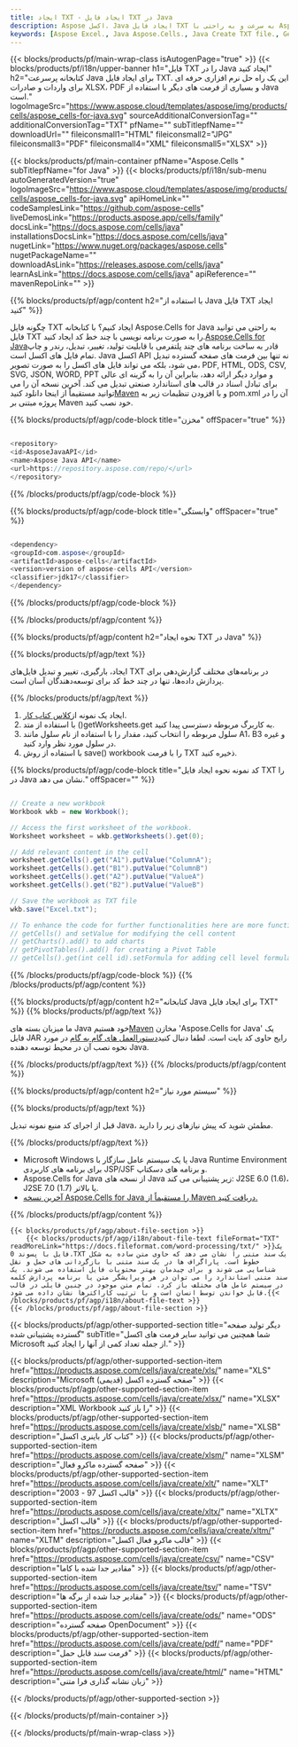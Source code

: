 ```yaml
---
title: ایجاد TXT - ایجاد فایل TXT در Java
description: Aspose اکسل. Java ایجاد فایل TXT به سرعت و به راحتی با Aspose.Cells. ایجاد فایل TXT با استفاده از Java. ایجاد TXT در Java. 07134813
keywords: [Aspose Excel., Java Aspose.Cells., Java Create TXT file., Generate TXT file in Java., Create TXT file using Java., Write data to TXT file via Java., Create a TXT file in Java., Java Generate a TXT file., Java TXT Creater]
---
```

{{< blocks/products/pf/main-wrap-class isAutogenPage="true" >}}
{{< blocks/products/pf/i18n/upper-banner h1="فایل TXT را در Java ایجاد کنید" h2="کتابخانه پرسرعت Java برای ایجاد فایل TXT. این یک راه حل نرم افزاری حرفه ای برای واردات و صادرات XLSX، PDF و بسیاری از فرمت های دیگر با استفاده از Java است." logoImageSrc="https://www.aspose.cloud/templates/aspose/img/products/cells/aspose_cells-for-java.svg" sourceAdditionalConversionTag="" additionalConversionTag="TXT" pfName="" subTitlepfName="" downloadUrl="" fileiconsmall1="HTML" fileiconsmall2="JPG" fileiconsmall3="PDF" fileiconsmall4="XML" fileiconsmall5="XLSX" >}}

{{< blocks/products/pf/main-container pfName="Aspose.Cells " subTitlepfName="for Java" >}}
{{< blocks/products/pf/i18n/sub-menu autoGeneratedVersion="true" logoImageSrc="https://www.aspose.cloud/templates/aspose/img/products/cells/aspose_cells-for-java.svg" apiHomeLink="" codeSamplesLink="https://github.com/aspose-cells" liveDemosLink="https://products.aspose.app/cells/family" docsLink="https://docs.aspose.com/cells/java" installationsDocsLink="https://docs.aspose.com/cells/java" nugetLink="https://www.nuget.org/packages/aspose.cells" nugetPackageName="" downloadAsLink="https://releases.aspose.com/cells/java" learnAsLink="https://docs.aspose.com/cells/java" apiReference="" mavenRepoLink="" >}}

{{% blocks/products/pf/agp/content h2="با استفاده از Java فایل TXT ایجاد کنید" %}}

 چگونه فایل TXT ایجاد کنیم؟ با کتابخانه Aspose.Cells for Java به راحتی می توانید فایل TXT را به صورت برنامه نویسی با چند خط کد ایجاد کنید.[Aspose.Cells for Java](https://products.aspose.com/cells/java)قادر به ساخت برنامه های چند پلتفرمی با قابلیت تولید، تغییر، تبدیل، رندر و چاپ تمام فایل های اکسل است. Java اکسل API نه تنها بین فرمت های صفحه گسترده تبدیل می شود، بلکه می تواند فایل های اکسل را به صورت تصویر، PDF, HTML, ODS, CSV, SVG, JSON, WORD, PPT و موارد دیگر ارائه دهد، بنابراین آن را به گزینه ای عالی برای تبادل اسناد در قالب های استاندارد صنعتی تبدیل می کند. آخرین نسخه آن را می توانید مستقیماً از اینجا دانلود کنید[Maven](https://repository.aspose.com/webapp/#/artifacts/browse/tree/General/repo/com/aspose/aspose-cells) و با افزودن تنظیمات زیر به pom.xml آن را در پروژه مبتنی بر Maven خود نصب کنید.

{{% blocks/products/pf/agp/code-block title="مخزن" offSpacer="true" %}}

```cs

<repository>
<id>AsposeJavaAPI</id>
<name>Aspose Java API</name>
<url>https://repository.aspose.com/repo/</url>
</repository>

```

{{% /blocks/products/pf/agp/code-block %}}

{{% blocks/products/pf/agp/code-block title="وابستگی" offSpacer="true" %}}

```cs

<dependency>
<groupId>com.aspose</groupId>
<artifactId>aspose-cells</artifactId>
<version>version of aspose-cells API</version>
<classifier>jdk17</classifier>
</dependency>

```

{{% /blocks/products/pf/agp/code-block %}}

{{% /blocks/products/pf/agp/content %}}



{{% blocks/products/pf/agp/content h2="نحوه ایجاد TXT در Java" %}}

{{% blocks/products/pf/agp/text %}}

 ایجاد، بارگیری، تغییر و تبدیل فایل‌های TXT در برنامه‌های مختلف گزارش‌دهی برای پردازش داده‌ها، تنها در چند خط کد برای توسعه‌دهندگان آسان است.

{{% /blocks/products/pf/agp/text %}}

1.  ایجاد یک نمونه از[کلاس کتاب کار](https://reference.aspose.com/cells/java/com.aspose.cells/Workbook).
1.  با استفاده از متد ()getWorksheets.get به کاربرگ مربوطه دسترسی پیدا کنید.
1.  سلول مربوطه را انتخاب کنید، مقدار را با استفاده از نام سلول مانند A1، B3 و غیره در سلول مورد نظر وارد کنید.
1. با استفاده از روش save() workbook را با فرمت TXT ذخیره کنید.

{{% blocks/products/pf/agp/code-block title="کد نمونه نحوه ایجاد فایل TXT را در Java نشان می دهد." offSpacer="" %}}

```cs

// Create a new workbook
Workbook wkb = new Workbook();

// Access the first worksheet of the workbook.
Worksheet worksheet = wkb.getWorksheets().get(0);

// Add relevant content in the cell
worksheet.getCells().get("A1").putValue("ColumnA");
worksheet.getCells().get("B1").putValue("ColumnB")
worksheet.getCells().get("A2").putValue("ValueA")
worksheet.getCells().get("B2").putValue("ValueB")

// Save the workbook as TXT file
wkb.save("Excel.txt"); 

// To enhance the code for further functionalities here are more functions
// getCells() and setValue for modifying the cell content
// getCharts().add() to add charts
// getPivotTables().add() for creating a Pivot Table
// getCells().get(int cell id).setFormula for adding cell level formula

```

{{% /blocks/products/pf/agp/code-block %}}
{{% /blocks/products/pf/agp/content %}}

{{% blocks/products/pf/agp/content h2="کتابخانه Java برای ایجاد فایل TXT" %}}
{{% blocks/products/pf/agp/text %}}

 ما میزبان بسته های Java خود هستیم[Maven](https://repository.aspose.com/webapp/#/artifacts/browse/tree/General/repo/com/aspose/aspose-cells) مخازن 'Aspose.Cells for Java' یک فایل JAR رایج حاوی کد بایت است. لطفا دنبال کنید[دستورالعمل های گام به گام](https://docs.aspose.com/cells/java/installation/) در مورد نحوه نصب آن در محیط توسعه دهنده Java.

{{% /blocks/products/pf/agp/text %}}
{{% /blocks/products/pf/agp/content %}}

{{% blocks/products/pf/agp/content h2="سیستم مورد نیاز" %}}

{{% blocks/products/pf/agp/text %}}

 قبل از اجرای کد منبع نمونه تبدیل Java، مطمئن شوید که پیش نیازهای زیر را دارید.

{{% /blocks/products/pf/agp/text %}}

- Microsoft Windows یا یک سیستم عامل سازگار با Java Runtime Environment برای برنامه های کاربردی JSP/JSF و برنامه های دسکتاپ.
- Aspose.Cells for Java از نسخه های Java زیر پشتیبانی می کند: J2SE 6.0 (1.6)، J2SE 7.0 (1.7) یا بالاتر.
- [آخرین نسخه Aspose.Cells for Java را مستقیماً از Maven دریافت کنید.](https://docs.aspose.com/cells/java/installation/) 

{{% /blocks/products/pf/agp/content %}}

<!-- aboutfile Starts -->
    {{< blocks/products/pf/agp/about-file-section >}}
        {{< blocks/products/pf/agp/i18n/about-file-text fileFormat="TXT" readMoreLink="https://docs.fileformat.com/word-processing/txt/" >}}یک فایل با پسوند 0.TXT یک سند متنی را نشان می دهد که حاوی متن ساده به شکل خطوط است. پاراگراف ها در یک سند متنی با بازگردانی های حمل و نقل شناسایی می شوند و برای چیدمان بهتر محتویات فایل استفاده می شوند. یک سند متنی استاندارد را می توان در هر ویرایشگر متن یا برنامه پردازش کلمه در سیستم عامل های مختلف باز کرد. تمام متن موجود در چنین فایلی در قالب قابل خواندن توسط انسان است و با ترتیب کاراکترها نشان داده می شود.{{< /blocks/products/pf/agp/i18n/about-file-text >}}
    {{< /blocks/products/pf/agp/about-file-section >}}
<!-- aboutfile Ends -->

{{< blocks/products/pf/agp/other-supported-section title="دیگر تولید صفحه گسترده پشتیبانی شده" subTitle="شما همچنین می توانید سایر فرمت های اکسل Microsoft از جمله تعداد کمی از آنها را ایجاد کنید." >}}

{{< blocks/products/pf/agp/other-supported-section-item href="https://products.aspose.com/cells/java/create/xls/" name="XLS" description="Microsoft صفحه گسترده اکسل (قدیمی)" >}} 
{{< blocks/products/pf/agp/other-supported-section-item href="https://products.aspose.com/cells/java/create/xlsx/" name="XLSX" description="XML Workbook را باز کنید" >}} 
{{< blocks/products/pf/agp/other-supported-section-item href="https://products.aspose.com/cells/java/create/xlsb/" name="XLSB" description="کتاب کار باینری اکسل" >}} 
{{< blocks/products/pf/agp/other-supported-section-item href="https://products.aspose.com/cells/java/create/xlsm/" name="XLSM" description="صفحه گسترده ماکرو فعال" >}} 
{{< blocks/products/pf/agp/other-supported-section-item href="https://products.aspose.com/cells/java/create/xlt/" name="XLT" description="قالب اکسل 97 - 2003" >}} 
{{< blocks/products/pf/agp/other-supported-section-item href="https://products.aspose.com/cells/java/create/xltx/" name="XLTX" description="قالب اکسل" >}} 
{{< blocks/products/pf/agp/other-supported-section-item href="https://products.aspose.com/cells/java/create/xltm/" name="XLTM" description="قالب ماکرو فعال اکسل" >}} 
{{< blocks/products/pf/agp/other-supported-section-item href="https://products.aspose.com/cells/java/create/csv/" name="CSV" description="مقادیر جدا شده با کاما" >}} 
{{< blocks/products/pf/agp/other-supported-section-item href="https://products.aspose.com/cells/java/create/tsv/" name="TSV" description="مقادیر جدا شده از برگه ها" >}} 
{{< blocks/products/pf/agp/other-supported-section-item href="https://products.aspose.com/cells/java/create/ods/" name="ODS" description="صفحه گسترده OpenDocument" >}}
{{< blocks/products/pf/agp/other-supported-section-item href="https://products.aspose.com/cells/java/create/pdf/" name="PDF" description="فرمت سند قابل حمل" >}} 
{{< blocks/products/pf/agp/other-supported-section-item href="https://products.aspose.com/cells/java/create/html/" name="HTML" description="زبان نشانه گذاری فرا متنی" >}} 

{{< /blocks/products/pf/agp/other-supported-section >}}

{{< /blocks/products/pf/main-container >}}
    
{{< /blocks/products/pf/main-wrap-class >}}
